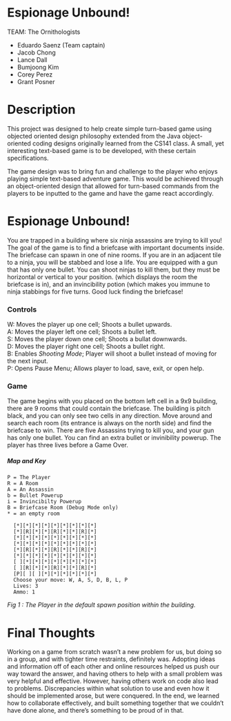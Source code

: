 Espionage Unbound!
===
TEAM: The Ornithologists  
* Eduardo Saenz (Team captain)
* Jacob Chong
* Lance Dall
* Bumjoong Kim
* Corey Perez
* Grant Posner

Description
===
This project was designed to help create simple turn-based game using objected oriented design philosophy extended 
from the Java object-oriented coding designs originally learned from the CS141 class. A small, yet interesting text-based game is to be developed, with these certain specifications.
 
The game design was to bring fun and challenge to the player who enjoys playing simple text-based adventure game. 
This would be achieved through an object-oriented design that allowed for turn-based commands from the players to be inputted to the 
game and have the game react accordingly.

Espionage Unbound!
===
You are trapped in a building where six ninja assassins are trying to kill you! The goal of the game is to find a briefcase with important documents inside.  The briefcase can spawn in one of nine rooms. If you are in an adjacent tile to a ninja, you will be stabbed and lose a life. You are equipped with a gun that has only one bullet. You can shoot ninjas to kill them, but they must be horizontal or vertical to your position. (which displays the room the briefcase is in), and an invincibility potion (which makes you immune to ninja stabbings for five turns. Good luck finding the briefcase!

### Controls
W: Moves the player up one cell; Shoots a bullet upwards.  
A: Moves the player left one cell; Shoots a bullet left.  
S: Moves the player down one cell; Shoots a bullat downwards.  
D: Moves the player right one cell; Shoots a bullet right.  
B: Enables _Shooting Mode_; Player will shoot a bullet instead of moving for the next input.  
P: Opens Pause Menu; Allows player to load, save, exit, or open help.  

### Game
The game begins with you placed on the bottom left cell in a 9x9 building, there are 9 rooms that could contain the briefcase. The building is pitch black, and you can only see two cells in any direction. Move around and search each room (its entrance is always on the north side) and find the briefcase to win. There are five Assassins trying to kill you, and your gun has only one bullet. You can find an extra bullet or invinibility powerup. The player has three lives before a Game Over.

##### Map and Key
```
P = The Player
R = A Room
A = An Assassin
b = Bullet Powerup
i = Invincibilty Powerup
B = Briefcase Room (Debug Mode only)
* = an empty room
```

```
  [*][*][*][*][*][*][*][*][*]  
  [*][R][*][*][R][*][*][R][*]  
  [*][*][*][*][*][*][*][*][*]  
  [*][*][*][*][*][*][*][*][*]  
  [*][R][*][*][R][*][*][R][*]  
  [*][*][*][*][*][*][*][*][*]  
  [ ][*][*][*][*][*][*][*][*]  
  [ ][R][*][*][R][*][*][R][*]  
  [P][ ][ ][*][*][*][*][*][*]  
  Choose your move: W, A, S, D, B, L, P
  Lives: 3
  Ammo: 1
```
*Fig 1 : The Player in the default spawn position within the building.*

Final Thoughts
===
Working on a game from scratch wasn’t a new problem for us, but doing so in a group, and with tighter time restraints, definitely was. 
Adopting ideas and information off of each other and online resources helped us push our way toward the answer, and having others to help 
with a small problem was very helpful and effective. However, having others work on code also lead to problems. Discrepancies within what 
solution to use and even how it should be implemented arose, but were conquered. In the end, we learned how to collaborate effectively, 
and built something together that we couldn’t have done alone, and there’s something to be proud of in that.

